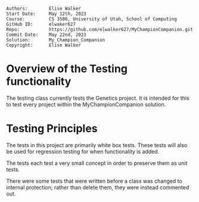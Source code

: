 ﻿```
Authors:        Elise Walker
Start Date:     May 12th, 2023
Course:         CS 3500, University of Utah, School of Computing
GitHub ID:      elwaker627
Repo:           https://github.com/elwalker627/MyChampionCompanion.git
Commit Date:    May 22nd, 2023
Solution:       My_Champion_Companion
Copyright:      Elise Walker
```

# Overview of the Testing functionality

The testing class currently tests the Genetics project.
It is intended for this to test every project within the MyChampionCompanion
solution.

# Testing Principles

The tests in this project are primarily white box tests. These tests will also
be used for regression testing for when functionality is added.

The tests each test a very small concept in order to preserve them as unit
tests.

There were some tests that were written before a class was changed to internal
protection; rather than delete them, they were instead commented out.
